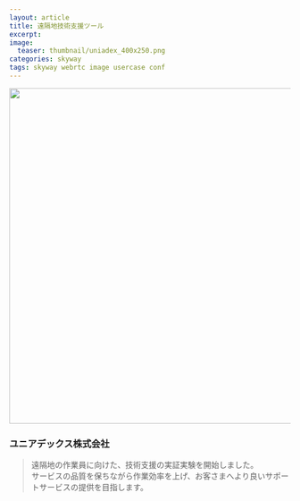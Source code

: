 ```yaml
---
layout: article
title: 遠隔地技術支援ツール
excerpt: 
image:
  teaser: thumbnail/uniadex_400x250.png
categories: skyway
tags: skyway webrtc image usercase conf
---
```


<img src="{{ site.url }}/images/pages/uniadex.png" width ="600px">

### ユニアデックス株式会社

> 遠隔地の作業員に向けた、技術支援の実証実験を開始しました。  
サービスの品質を保ちながら作業効率を上げ、お客さまへより良いサポートサービスの提供を目指します。
